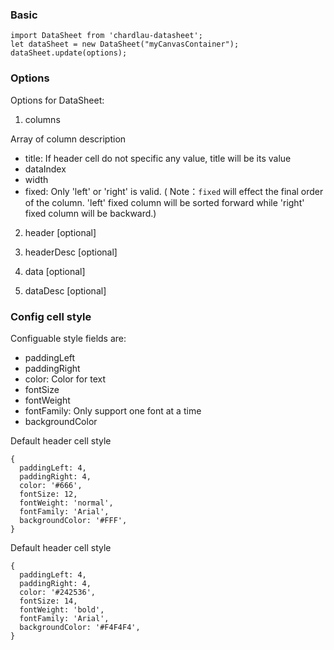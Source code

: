 ### Basic
```
import DataSheet from 'chardlau-datasheet';
let dataSheet = new DataSheet("myCanvasContainer");
dataSheet.update(options);
```

### Options
Options for DataSheet:
1. columns

Array of column description 

* title: If header cell do not specific any value, title will be its value
* dataIndex
* width
* fixed: Only 'left' or 'right' is valid. ( Note：`fixed` will effect the final order of the column. 'left' fixed column will be sorted forward while 'right' fixed column will be backward.) 

2. header [optional]

3. headerDesc [optional]

4. data [optional]

5. dataDesc [optional]




### Config cell style
Configuable style fields are:
* paddingLeft
* paddingRight
* color: Color for text
* fontSize
* fontWeight
* fontFamily: Only support one font at a time
* backgroundColor

Default header cell style
```
{
  paddingLeft: 4,
  paddingRight: 4,
  color: '#666',
  fontSize: 12,
  fontWeight: 'normal',
  fontFamily: 'Arial',
  backgroundColor: '#FFF',
}
```
Default header cell style
```
{
  paddingLeft: 4,
  paddingRight: 4,
  color: '#242536',
  fontSize: 14,
  fontWeight: 'bold',
  fontFamily: 'Arial',
  backgroundColor: '#F4F4F4',
}
```